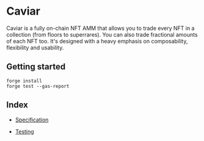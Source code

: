 # Caviar

Caviar is a fully on-chain NFT AMM that allows you to trade every NFT in a collection (from floors to superrares). You can also trade fractional amounts of each NFT too.
It's designed with a heavy emphasis on composability, flexibility and usability.

## Getting started

```
forge install
forge test --gas-report
```

## Index

- [Specification](./docs/SPECIFICATION.md)

- [Testing](./docs/TESTING.md)
